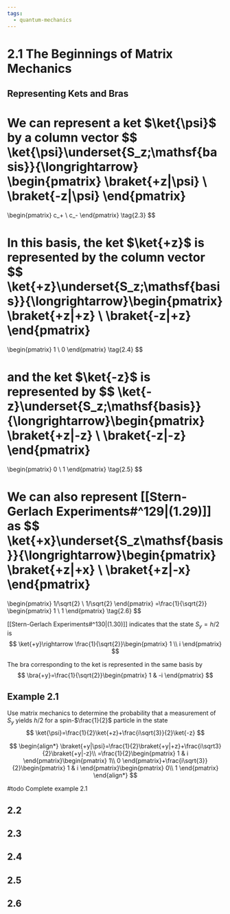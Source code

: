 ```yaml
---
tags:
  - quantum-mechanics
---
```


# 2.1 The Beginnings of Matrix Mechanics

## Representing Kets and Bras

We can represent a ket $\ket{\psi}$ by a column vector
$$
\ket{\psi}\underset{S_z\;\mathsf{basis}}{\longrightarrow}
\begin{pmatrix}
	\braket{+z|\psi} \\ \braket{-z|\psi}
\end{pmatrix}
=
\begin{pmatrix}
	c_+ \\ c_-
\end{pmatrix}
\tag{2.3}
$$

In this basis, the ket $\ket{+z}$ is represented by the column vector
$$
\ket{+z}\underset{S_z\;\mathsf{basis}}{\longrightarrow}\begin{pmatrix}
	\braket{+z|+z} \\ \braket{-z|+z}
\end{pmatrix}
=
\begin{pmatrix}
	1 \\ 0
\end{pmatrix}
\tag{2.4}
$$

and the ket $\ket{-z}$ is represented by
$$
\ket{-z}\underset{S_z\;\mathsf{basis}}{\longrightarrow}\begin{pmatrix}
	\braket{+z|-z} \\ \braket{-z|-z}
\end{pmatrix}
=
\begin{pmatrix}
	0 \\ 1
\end{pmatrix}
\tag{2.5}
$$

We can also represent [[Stern-Gerlach Experiments#^129|(1.29)]] as
$$
\ket{+x}\underset{S_z\mathsf{basis}}{\longrightarrow}\begin{pmatrix}
	\braket{+z|+x} \\ \braket{+z|-x}
\end{pmatrix}
=
\begin{pmatrix}
	1/\sqrt{2} \\ 1/\sqrt{2}
\end{pmatrix}
=\frac{1}{\sqrt{2}}
\begin{pmatrix}
	1 \\ 1
\end{pmatrix}
\tag{2.6}
$$

[[Stern-Gerlach Experiments#^130|(1.30)]] indicates that the state $S_y=h/2$ is
$$
\ket{+y}\rightarrow \frac{1}{\sqrt{2}}\begin{pmatrix}
	1 \\ i
\end{pmatrix}
$$

The bra corresponding to the ket is represented in the same basis by
$$
\bra{+y}=\frac{1}{\sqrt{2}}\begin{pmatrix}
	1 & -i
\end{pmatrix}
$$

## Example 2.1

Use matrix mechanics to determine the probability that a measurement of $S_y$ yields $h/2$ for a spin-$\frac{1}{2}$ particle in the state
$$
\ket{\psi}=\frac{1}{2}\ket{+z}+\frac{i\sqrt{3}}{2}\ket{-z}
$$

$$
\begin{align*}
\braket{+y|\psi}=\frac{1}{2}\braket{+y|+z}+\frac{i\sqrt3}{2}\braket{+y|-z}\\
=\frac{1}{2}\begin{pmatrix}
	1 & i
\end{pmatrix}\begin{pmatrix}
	1\\
0
\end{pmatrix}+\frac{i\sqrt{3}}{2}\begin{pmatrix}
	1 & i
\end{pmatrix}\begin{pmatrix}
	0\\
1
\end{pmatrix}
\end{align*}
$$

#todo Complete example 2.1

## 2.2

## 2.3

## 2.4

## 2.5

## 2.6

